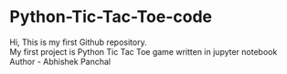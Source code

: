 # Python-Tic-Tac-Toe-code
Hi, This is my first Github repository. 
</br>
My first project is Python Tic Tac Toe game written in jupyter notebook
</br>
Author - Abhishek Panchal
